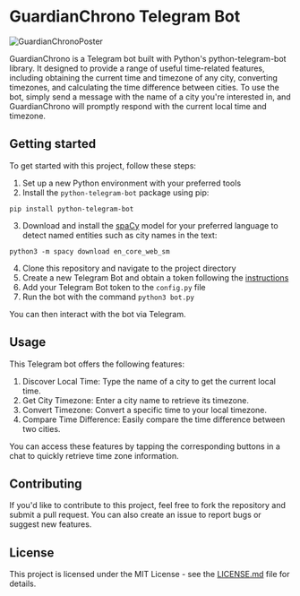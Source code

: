 # GuardianChrono Telegram Bot

![GuardianChronoPoster](https://github.com/mearashadowfax/GuardianChrono/assets/125820963/47d384e7-8f8e-49bf-9b39-2b2ef1d4c486)

GuardianChrono is a Telegram bot built with Python's python-telegram-bot library. It designed to provide a range of useful time-related features, including obtaining the current time and timezone of any city, converting timezones, and calculating the time difference between cities. To use the bot, simply send a message with the name of a city you're interested in, and GuardianChrono will promptly respond with the current local time and timezone.

## Getting started
To get started with this project, follow these steps:  
1. Set up a new Python environment with your preferred tools
2. Install the `python-telegram-bot` package using pip:
```
pip install python-telegram-bot
```
3. Download and install the [spaCy](https://spacy.io/) model for your preferred language to detect named entities such as city names in the text: 
```
python3 -m spacy download en_core_web_sm
```
4. Clone this repository and navigate to the project directory
5. Create a new Telegram Bot and obtain a token following the [instructions](https://core.telegram.org/bots#how-do-i-create-a-bot)
6. Add your Telegram Bot token to the `config.py` file
7. Run the bot with the command `python3 bot.py`

You can then interact with the bot via Telegram.

## Usage
This Telegram bot offers the following features:  
1. Discover Local Time: Type the name of a city to get the current local time.
2. Get City Timezone: Enter a city name to retrieve its timezone.
3. Convert Timezone: Convert a specific time to your local timezone.  
4. Compare Time Difference: Easily compare the time difference between two cities.

You can access these features by tapping the corresponding buttons in a chat to quickly retrieve time zone information.
## Contributing
If you'd like to contribute to this project, feel free to fork the repository and submit a pull request. You can also create an issue to report bugs or suggest new features.

## License
This project is licensed under the MIT License - see the [LICENSE.md](https://github.com/mearashadowfax/GuardianChrono/blob/main/LICENSE) file for details.
